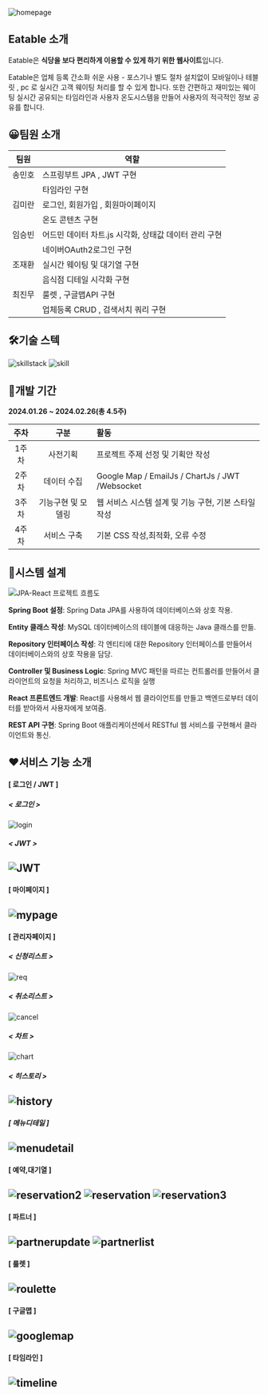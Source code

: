 ![homepage](https://github.com/ITmiran/Eatable_App_Frontend/blob/master/homepage.png)

## **Eatable 소개**


Eatable은 **식당을 보다 편리하게 이용할 수 있게 하기 위한 웹사이트**입니다.


Eatable은 업체 등록 간소화 쉬운 사용  - 포스기나 별도 절차 설치없이 모바일이나 테블릿 , pc 로 실시간  고객  웨이팅 처리를 할 수 있게 합니다.  또한 간편하고 재미있는 웨이팅 실시간 공유되는 타임라인과 
사용자 온도시스템을 만들어  사용자의 적극적인 정보 공유를 합니다.


## 😀**팀원 소개**

|팀원|역할|
|------|---|
|송민호|스프링부트  JPA , JWT 구현 |
||  타임라인 구현|
|김미란|로그인, 회원가입 , 회원마이페이지|
||온도 콘텐츠 구현|
|임승빈|어드민 데이터 차트.js 시각화, 상태값 데이터 관리 구현|
||네이버OAuth2로그인 구현|
|조재환|실시간 웨이팅 및 대기열 구현|
||음식점 디테일 시각화 구현|
|최진무|룰렛 , 구글맵API 구현|
||업체등록 CRUD , 검색서치 쿼리 구현|


## 🛠**기술 스텍**

![skillstack](https://github.com/ITmiran/Eatable_App_Frontend/blob/master/skillstack.png)
![skill](https://github.com/ITmiran/Eatable_App_Frontend/blob/master/skill.png)

## 📆**개발 기간**

**2024.01.26 ~ 2024.02.26(총 4.5주)**

|주차 |구분 |활동|
|:----:|:----:|:----|
|1주차|사전기획   |  프로젝트 주제 선정 및 기획안 작성  | 
|2주차|데이터 수집   |  Google Map / EmailJs / ChartJs / JWT /Websocket|
|3주차|기능구현 및 모델링   |  웹 서비스 시스템 설계 및 기능 구현, 기본 스타일 작성  |  
|4주차|서비스 구축   |  기본  CSS 작성,최적화, 오류 수정  |  



## 🔄**시스템 설계**

![JPA-React 프로젝트 흐름도](https://github.com/ITmiran/Eatable_App_Frontend/blob/master/projectflow.png)

**Spring Boot 설정**: Spring Data JPA를 사용하여 데이터베이스와 상호 작용.

**Entity 클래스 작성**: MySQL 데이터베이스의 테이블에 대응하는 Java 클래스를 만듦.

**Repository 인터페이스 작성**: 각 엔티티에 대한 Repository 인터페이스를 만들어서 데이터베이스와의 상호 작용을 담당.

**Controller 및 Business Logic**: Spring MVC 패턴을 따르는 컨트롤러를 만들어서 클라이언트의 요청을 처리하고, 비즈니스 로직을 실행

**React 프론트엔드 개발**: React를 사용해서 웹 클라이언트를 만들고 백엔드로부터 데이터를 받아와서 사용자에게 보여줌.

**REST API 구현**: Spring Boot 애플리케이션에서 RESTful 웹 서비스를 구현해서 클라이언트와 통신.

## ❤**서비스 기능 소개**

#### [ 로그인 / JWT ]
##### < 로그인 >
![login](https://github.com/ITmiran/Eatable_App_Frontend/blob/master/loginout.gif)

##### < JWT >
![JWT](https://github.com/ITmiran/Eatable_App_Frontend/blob/master/jwt.gif)
---

#### [ 마이페이지 ]
![mypage](https://github.com/ITmiran/Eatable_App_Frontend/blob/master/mypage.gif)
---

#### [ 관리자페이지 ]
##### < 신청리스트 >
![req](https://github.com/ITmiran/Eatable_App_Frontend/blob/master/adminreqlist.gif)

##### < 취소리스트 >
![cancel](https://github.com/ITmiran/Eatable_App_Frontend/blob/master/admincancellist.gif)

##### < 차트 >
![chart](https://github.com/ITmiran/Eatable_App_Frontend/blob/master/chart.gif)

##### < 히스토리 >
![history](https://github.com/ITmiran/Eatable_App_Frontend/blob/master/history.gif)
---

##### [ 메뉴디테일 ]
![menudetail](https://github.com/ITmiran/Eatable_App_Frontend/blob/master/menudetail.gif)
---

#### [ 예약,대기열 ]
![reservation2](https://github.com/ITmiran/Eatable_App_Frontend/blob/master/reservation2.gif)
![reservation](https://github.com/ITmiran/Eatable_App_Frontend/blob/master/reservation.gif)
![reservation3](https://github.com/ITmiran/Eatable_App_Frontend/blob/master/reservation3.gif)
---

#### [ 파트너 ]
![partnerupdate](https://github.com/ITmiran/Eatable_App_Frontend/blob/master/partnerupdate.gif)
![partnerlist](https://github.com/ITmiran/Eatable_App_Frontend/blob/master/partnerlist.gif)
---

#### [ 룰렛 ]
![roulette](https://github.com/ITmiran/Eatable_App_Frontend/blob/master/roulette.gif)
---

#### [ 구글맵 ]
![googlemap](https://github.com/ITmiran/Eatable_App_Frontend/blob/master/googlemap.gif)
---

#### [ 타임라인 ]
![timeline](https://github.com/ITmiran/Eatable_App_Frontend/blob/master/timeline.gif)
---
